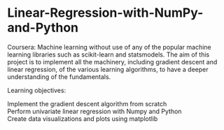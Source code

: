 # Linear-Regression-with-NumPy-and-Python
Coursera: Machine learning without use of any of the popular machine learning libraries such as scikit-learn and statsmodels. 
The aim of this project is to implement all the machinery, including gradient descent and linear regression, 
of the various learning algorithms, to have a deeper understanding of the fundamentals.


Learning objectives:

Implement the gradient descent algorithm from scratch <br />
Perform univariate linear regression with Numpy and Python <br />
Create data visualizations and plots using matplotlib 
